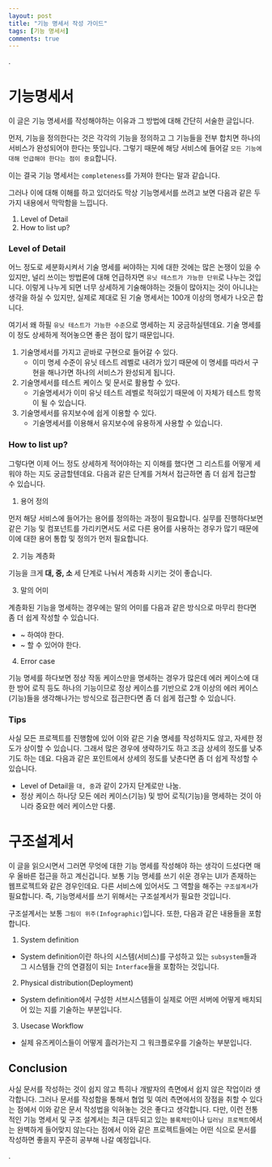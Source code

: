 ```yaml
---
layout: post
title: "기능 명세서 작성 가이드"
tags: [기능 명세서]
comments: true
---
```


.

# 기능명세서

이 글은 기능 명세서를 작성해야하는 이유과 그 방법에 대해 간단히 서술한 글입니다.

먼저, 기능을 정의한다는 것은 각각의 기능을 정의하고 그 기능들을 전부 합치면 하나의 서비스가 완성되어야 한다는 뜻입니다. 그렇기 때문에 해당 서비스에 들어갈 `모든 기능에 대해 언급해야 한다는 점이 중요`합니다.

이는 결국 기능 명세서는 `completeness`를 가져야 한다는 말과 같습니다.

그러나 이에 대해 이해를 하고 있더라도 막상 기능명세서를 쓰려고 보면 다음과 같은 두 가지 내용에서 막막함을 느낍니다.

1. Level of Detail
2. How to list up?

### Level of Detail

어느 정도로 세분화시켜서 기술 명세를 써야하는 지에 대한 것에는 많은 논쟁이 있을 수 있지만, 널리 쓰이는 방법론에 대해 언급하자면 `유닛 테스트가 가능한 단위`로 나누는 것입니다. 이렇게 나누게 되면 너무 상세하게 기술해야하는 것들이 많아지는 것이 아니냐는 생각을 하실 수 있지만, 실제로 제대로 된 기술 명세서는 100개 이상의 명세가 나오곤 합니다.

여기서 왜 하필 `유닛 테스트가 가능한 수준`으로 명세하는 지 궁금하실텐데요. 기술 명세를 이 정도 상세하게 적어놓으면 좋은 점이 많기 때문입니다.

1. 기술명세서를 가지고 곧바로 구현으로 들어갈 수 있다.
    - 이미 명세 수준이 유닛 테스트 레벨로 내려가 있기 때문에 이 명세를 따라서 구현을 해나가면 하나의 서비스가 완성되게 됩니다.
2. 기술명세서를 테스트 케이스 및 문서로 활용할 수 있다.
    - 기술명세서가 이미 유닛 테스트 레벨로 적혀있기 때문에 이 자체가 테스트 항목이 될 수 있습니다.
3. 기술명세서를 유지보수에 쉽게 이용할 수 있다.
    - 기술명세서를 이용해서 유지보수에 유용하게 사용할 수 있습니다.

### How to list up?

그렇다면 이제 어느 정도 상세하게 적어야하는 지 이해를 했다면 그 리스트를 어떻게 세워야 하는 지도 궁금할텐데요. 다음과 같은 단계를 거쳐서 접근하면 좀 더 쉽게 접근할 수 있습니다.

1. 용어 정의

먼저 해당 서비스에 들어가는 용어를 정의하는 과정이 필요합니다. 실무를 진행하다보면 같은 기능 및 컴포넌트를 가리키면서도 서로 다른 용어를 사용하는 경우가 많기 때문에 이에 대한 용어 통합 및 정의가 먼저 필요합니다.

2. 기능 계층화

기능을 크게 **대, 중, 소** 세 단계로 나눠서 계층화 시키는 것이 좋습니다.

3. 말의 어미

계층화된 기능을 명세하는 경우에는 말의 어미를 다음과 같은 방식으로 마무리 한다면 좀 더 쉽게 작성할 수 있습니다.

- ~ 하여야 한다.
- ~ 할 수 있어야 한다.

4. Error case

기능 명세를 하다보면 정상 작동 케이스만을 명세하는 경우가 많은데 에러 케이스에 대한 방어 로직 등도 하나의 기능이므로 정상 케이스를 기반으로 2개 이상의 에러 케이스(기능)들을 생각해나가는 방식으로 접근한다면 좀 더 쉽게 접근할 수 있습니다.

### Tips

사실 모든 프로젝트를 진행함에 있어 이와 같은 기술 명세를 작성하지도 않고, 자세한 정도가 상이할 수 있습니다. 그래서 많은 경우에 생략하기도 하고 조금 상세의 정도를 낮추기도 하는 데요. 다음과 같은 포인트에서 상세의 정도를 낮춘다면 좀 더 쉽게 작성할 수 있습니다.

- Level of Detail을 `대, 중`과 같이 2가지 단계로만 나눔.
- 정상 케이스 하나당 모든 에러 케이스(기능) 및 방어 로직(기능)을 명세하는 것이 아니라 중요한 에러 케이스만 다룸.

# 구조설계서

이 글을 읽으시면서 그러면 무엇에 대한 기능 명세를 작성해야 하는 생각이 드셨다면 매우 올바른 접근을 하고 계신겁니다. 보통 기능 명세를 쓰기 쉬운 경우는 UI가 존재하는 웹프로젝트와 같은 경우인데요. 다른 서비스에 있어서도 그 역할을 해주는 `구조설계서`가 필요합니다. 즉, 기능명세서를 쓰기 위해서는 구조설계서가 필요한 것입니다.

구조설계서는 보통 `그림이 위주(Infographic)`입니다. 또한, 다음과 같은 내용들을 포함합니다.

1. System definition

- System definition이란 하나의 시스템(서비스)를 구성하고 있는 `subsystem`들과 그 시스템들 간의 연결점이 되는 `Interface`들을 포함하는 것입니다.

2. Physical distribution(Deployment)

- System definition에서 구성한 서브시스템들이 실제로 어떤 서버에 어떻게 배치되어 있는 지를 기술하는 부분입니다.

3. Usecase Workflow

- 실제 유즈케이스들이 어떻게 흘러가는지 그 워크플로우를 기술하는 부분입니다.


## Conclusion

사실 문서를 작성하는 것이 쉽지 않고 특히나 개발자의 측면에서 쉽지 않은 작업이라 생각합니다. 그러나 문서를 작성함을 통해서 협업 및 여러 측면에서의 장점을 취할 수 있다는 점에서 이와 같은 문서 작성법을 익혀놓는 것은 좋다고 생각합니다. 다만, 이런 전통적인 기능 명세서 및 구조 설계서는 최근 대두되고 있는 `블록체인`이나 `딥러닝 프로젝트`에서는 완벽하게 들어맞지 않는다는 점에서 이와 같은 프로젝트들에는 어떤 식으로 문서를 작성하면 좋을지 꾸준히 공부해 나갈 예정입니다.

.
